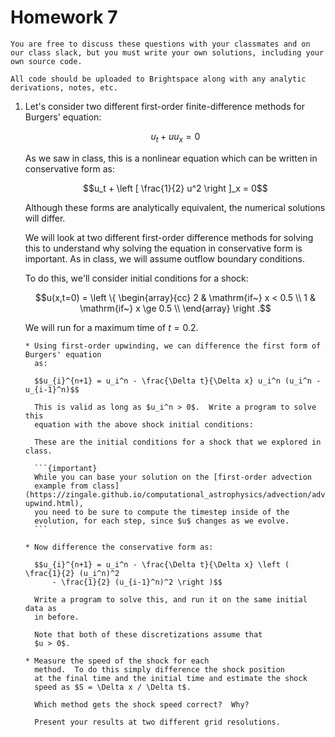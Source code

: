 # Homework 7

```{note}
You are free to discuss these questions with your classmates and on
our class slack, but you must write your own solutions, including your
own source code.

All code should be uploaded to Brightspace along with any analytic
derivations, notes, etc.
```

1. Let's consider two different first-order finite-difference methods for Burgers'
   equation:

   $$u_t + u u_x = 0$$

   As we saw in class, this is a nonlinear equation which can be written in conservative
   form as:

   $$u_t + \left [ \frac{1}{2} u^2 \right ]_x = 0$$

   Although these forms are analytically equivalent, the numerical solutions
   will differ.

   We will look at two different first-order difference methods for
   solving this to understand why solving the equation in conservative
   form is important.  As in class, we will assume outflow boundary
   conditions.

   To do this, we'll consider initial conditions for a shock:

   $$u(x,t=0) = \left \{ \begin{array}{cc} 2 & \mathrm{if~} x < 0.5 \\
                                        1 & \mathrm{if~} x \ge 0.5 \\
                      \end{array} \right .$$

   We will run for a maximum time of $t = 0.2$.

   ````{admonition} Your task
   * Using first-order upwinding, we can difference the first form of Burgers' equation
     as:

     $$u_{i}^{n+1} = u_i^n - \frac{\Delta t}{\Delta x} u_i^n (u_i^n - u_{i-1}^n)$$

     This is valid as long as $u_i^n > 0$.  Write a program to solve this
     equation with the above shock initial conditions:

     These are the initial conditions for a shock that we explored in class.

     ```{important}
     While you can base your solution on the [first-order advection
     example from class](https://zingale.github.io/computational_astrophysics/advection/advection/advection-upwind.html),
     you need to be sure to compute the timestep inside of the
     evolution, for each step, since $u$ changes as we evolve.
     ```
   
   * Now difference the conservative form as:

     $$u_{i}^{n+1} = u_i^n - \frac{\Delta t}{\Delta x} \left ( \frac{1}{2} (u_i^n)^2
         - \frac{1}{2} (u_{i-1}^n)^2 \right )$$

     Write a program to solve this, and run it on the same initial data as
     in before.

     Note that both of these discretizations assume that
     $u > 0$.

   * Measure the speed of the shock for each
     method.  To do this simply difference the shock position
     at the final time and the initial time and estimate the shock
     speed as $S = \Delta x / \Delta t$.

     Which method gets the shock speed correct?  Why?

     Present your results at two different grid resolutions.
   ````
